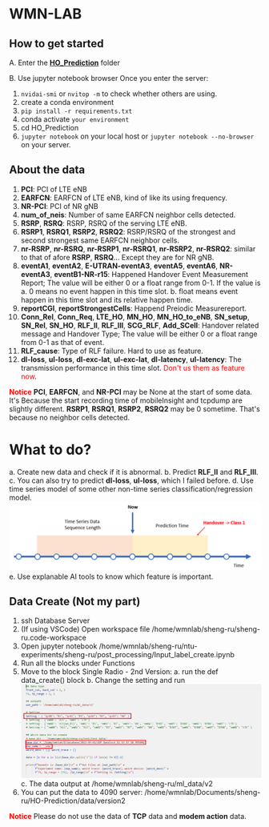 # WMN-LAB
## How to get started
A. Enter the [**HO_Prediction**](https://github.com/Bai1026/WMN-LAB/tree/main/HO_Prediction) folder

B. Use jupyter notebook browser
Once you enter the server:
1. ```nvidai-smi``` or ```nvitop -m``` to check whether others are using.
2. create a conda environment
3. ```pip install -r requirements.txt```
4. conda activate ```your environment```
5. cd HO_Prediction
6. ```jupyter notebook``` on your local host or ```jupyter notebook --no-browser``` on your server.


## About the data

1. **PCI**: PCI of LTE eNB
2. **EARFCN**: EARFCN of LTE eNB, kind of like its using frequency.
3. **NR-PCI**: PCI of NR gNB
4. **num_of_neis**: Number of same EARFCN neighbor cells detected.
5. **RSRP**, **RSRQ**: RSRP, RSRQ of the serving LTE eNB.
6. **RSRP1**, **RSRQ1**, **RSRP2**, **RSRQ2**: RSRP/RSRQ of the strongest and second strongest same EARFCN neighbor cells.
7. **nr-RSRP**, **nr-RSRQ**, **nr-RSRP1**, **nr-RSRQ1**, **nr-RSRP2**, **nr-RSRQ2**: similar to that of afore **RSRP**, **RSRQ**... Except they are for NR gNB.
8. **eventA1**, **eventA2**, **E-UTRAN-eventA3**, **eventA5**, **eventA6**, **NR-eventA3**, **eventB1-NR-r15**: Happened Handover Event Measurement Report; The value will be either 0 or a float range from 0-1. If the value is 
    a. 0 means no event happen in this time slot.
    b. float means event happen in this time slot and its relative happen time.
9. **reportCGI**, **reportStrongestCells**: Happend Preiodic Measurereport.
10. **Conn_Rel**, **Conn_Req**, **LTE_HO**, **MN_HO**, **MN_HO_to_eNB**, **SN_setup**, **SN_Rel**, **SN_HO**, **RLF_II**, **RLF_III**, **SCG_RLF**, **Add_SCell**: Handover related message and Handover Type; The value will be either 0 or a float range from 0-1 as that of event.
11. **RLF_cause**: Type of RLF failure. Hard to use as feature.
12. **dl-loss**, **ul-loss**, **dl-exc-lat**, **ul-exc-lat**, **dl-latency**, **ul-latency**: The transmission performance in this time slot. <font color="#f00">Don't us them as feature now</font>.

**<font color="#f00">Notice</font>**
**PCI**, **EARFCN**, and **NR-PCI** may be None at the start of some data. It's Because the start recording time of mobileInsight and tcpdump are slightly different.
**RSRP1**, **RSRQ1**, **RSRP2**, **RSRQ2** may be 0 sometime. That's because no neighbor cells detected.

# What to do?
a. Create new data and check if it is abnormal.
b. Predict **RLF_II** and **RLF_III**.
c. You can also try to predict **dl-loss**, **ul-loss**, which I failed before.
d. Use time series model of some other non-time series classification/regression model.
![image](https://github.com/Bai1026/WMN-LAB/blob/main/figure/HO.png)
e. Use explanable AI tools to know which feature is important.


## Data Create (Not my part)
1. ssh Database Server
2. (If using VSCode) Open workspace file /home/wmnlab/sheng-ru/sheng-ru.code-workspace
3. Open jupyter notebook /home/wmnlab/sheng-ru/ntu-experiments/sheng-ru/post_processing/Input_label_create.ipynb
4. Run all the blocks under Functions
5. Move to the block Single Radio - 2nd Version:
    a. run the def data_create() block
    b. Change the setting and run
    ![image](https://github.com/Bai1026/WMN-LAB/blob/main/figure/setting.png)
    c. The data output at /home/wmnlab/sheng-ru/ml_data/v2
6. You can put the data to 4090 server:  /home/wmnlab/Documents/sheng-ru/HO-Prediction/data/version2

**<font color="#f00">Notice</font>**
Please do not use the data of **TCP** data and **modem action** data. 
